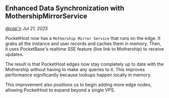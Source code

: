 ## Enhanced Data Synchronization with MothershipMirrorService

_[@cap'n](https://discord.gg/nVTxCMEcGT) Jul 21, 2025_

PocketHost now has a `Mothership Mirror Service` that runs on the edge. It grabs all the instance and user records and caches them in memory. Then, it uses PocketBase's realtime SSE feature (live link to Mothership) to receive updates.

The result is that PocketHost edges now stay completely up to date with the Mothership without having to make any queries to it. This improves performance significantly because lookups happen locally in memory.

This improvement also positions us to begin adding more edge nodes, allowing PocketHost to expand beyond a single VPS.
